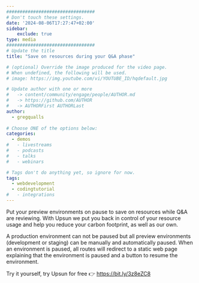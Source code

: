 ```yaml
---
#################################
# Don't touch these settings.
date: '2024-08-06T17:27:47+02:00'
sidebar:
    exclude: true
type: media
#################################
# Update the title
title: "Save on resources during your Q&A phase"

# (optional) Override the image produced for the video page.
# When undefined, the following will be used.
# image: https://img.youtube.com/vi/YOUTUBE_ID/hqdefault.jpg

# Update author with one or more
#   -> content/community/engage/people/AUTHOR.md
#   -> https://github.com/AUTHOR
#   -> AUTHORFirst AUTHORLast
author:
  - gregqualls
  
# Choose ONE of the options below:
categories:
  - demos
#   - livestreams
#   - podcasts
#   - talks
#   - webinars

# Tags don't do anything yet, so ignore for now.
tags:
  - webdevelopment
  - codingtutorial
#   - integrations
---
```

Put your preview environments on pause to save on resources while Q&A are reviewing. With Upsun we put you back in control of your resource usage and help you reduce your carbon footprint, as well as our own.

A production environment can not be paused but all preview environments (development or staging) can be manually and automatically paused. When an environment is paused, all routes will redirect to a static web page explaining that the environment is paused and a button to resume the environment.

Try it yourself, try Upsun for free 👉 https://bit.ly/3z8eZC8